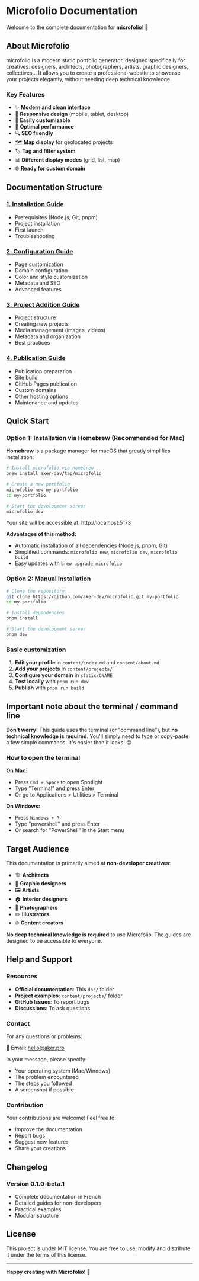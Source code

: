 # Microfolio Documentation

Welcome to the complete documentation for **microfolio**! 🎉

## About Microfolio

microfolio is a modern static portfolio generator, designed specifically for creatives: designers, architects, photographers, artists, graphic designers, collectives... It allows you to create a professional website to showcase your projects elegantly, without needing deep technical knowledge.

### Key Features

- ✨ **Modern and clean interface**
- 📱 **Responsive design** (mobile, tablet, desktop)
- 🎨 **Easily customizable**
- 🚀 **Optimal performance**
- 🔍 **SEO friendly**
- 🗺️ **Map display** for geolocated projects
- 🏷️ **Tag and filter system**
- 📊 **Different display modes** (grid, list, map)
- 🌐 **Ready for custom domain**

## Documentation Structure

### [1. Installation Guide](01-installation.md)
- Prerequisites (Node.js, Git, pnpm)
- Project installation
- First launch
- Troubleshooting

### [2. Configuration Guide](02-configuration.md)
- Page customization
- Domain configuration
- Color and style customization
- Metadata and SEO
- Advanced features

### [3. Project Addition Guide](03-adding-projects.md)
- Project structure
- Creating new projects
- Media management (images, videos)
- Metadata and organization
- Best practices

### [4. Publication Guide](04-publication.md)
- Publication preparation
- Site build
- GitHub Pages publication
- Custom domains
- Other hosting options
- Maintenance and updates

## Quick Start

### Option 1: Installation via Homebrew (Recommended for Mac)

**Homebrew** is a package manager for macOS that greatly simplifies installation:

```bash
# Install microfolio via Homebrew
brew install aker-dev/tap/microfolio

# Create a new portfolio
microfolio new my-portfolio
cd my-portfolio

# Start the development server
microfolio dev
```

Your site will be accessible at: http://localhost:5173

**Advantages of this method:**
- Automatic installation of all dependencies (Node.js, pnpm, Git)
- Simplified commands: `microfolio new`, `microfolio dev`, `microfolio build`
- Easy updates with `brew upgrade microfolio`

### Option 2: Manual installation

```bash
# Clone the repository
git clone https://github.com/aker-dev/microfolio.git my-portfolio
cd my-portfolio

# Install dependencies
pnpm install

# Start the development server
pnpm dev
```

### Basic customization

1. **Edit your profile** in `content/index.md` and `content/about.md`
2. **Add your projects** in `content/projects/`
3. **Configure your domain** in `static/CNAME`
4. **Test locally** with `pnpm run dev`
5. **Publish** with `pnpm run build`

## Important note about the terminal / command line

**Don't worry!** This guide uses the terminal (or "command line"), but **no technical knowledge is required**. You'll simply need to type or copy-paste a few simple commands. It's easier than it looks! 😊

### How to open the terminal

**On Mac:**
- Press `Cmd + Space` to open Spotlight
- Type "Terminal" and press Enter
- Or go to Applications > Utilities > Terminal

**On Windows:**
- Press `Windows + R`
- Type "powershell" and press Enter
- Or search for "PowerShell" in the Start menu

## Target Audience

This documentation is primarily aimed at **non-developer creatives**:

- 🏗️ **Architects**
- 🎨 **Graphic designers**
- 🖼️ **Artists**
- 🏠 **Interior designers**
- 📸 **Photographers**
- ✏️ **Illustrators**
- 🌐 **Content creators**

**No deep technical knowledge is required** to use Microfolio. The guides are designed to be accessible to everyone.

## Help and Support

### Resources

- **Official documentation**: This `doc/` folder
- **Project examples**: `content/projects/` folder
- **GitHub Issues**: To report bugs
- **Discussions**: To ask questions

### Contact

For any questions or problems:

📧 **Email**: hello@aker.pro

In your message, please specify:
- Your operating system (Mac/Windows)
- The problem encountered
- The steps you followed
- A screenshot if possible

### Contribution

Your contributions are welcome! Feel free to:

- Improve the documentation
- Report bugs
- Suggest new features
- Share your creations

## Changelog

### Version 0.1.0-beta.1
- Complete documentation in French
- Detailed guides for non-developers
- Practical examples
- Modular structure

## License

This project is under MIT license. You are free to use, modify and distribute it under the terms of this license.

---

**Happy creating with Microfolio! 🎨**